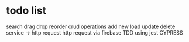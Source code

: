 # todo list

search
drag drop reorder
crud operations
    add new
    load
    update
    delete
service -> http request
http request via firebase
TDD using jest 
CYPRESS
